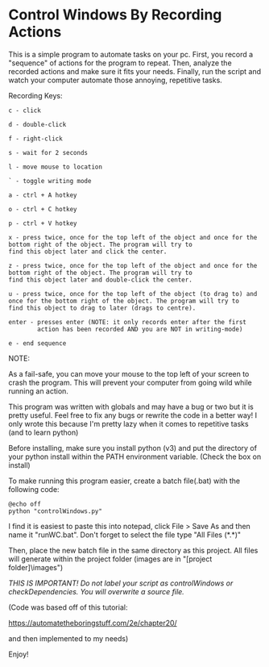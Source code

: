 # Control Windows By Recording Actions
This is a simple program to automate tasks on your pc.
First, you record a "sequence" of actions for the program to repeat.
Then, analyze the recorded actions and make sure it fits your needs.
Finally, run the script and watch your computer automate those annoying,
repetitive tasks.

Recording Keys:

    c - click

    d - double-click

    f - right-click

    s - wait for 2 seconds

    l - move mouse to location

    ` - toggle writing mode

    a - ctrl + A hotkey

    o - ctrl + C hotkey

    p - ctrl + V hotkey

    x - press twice, once for the top left of the object and once for the bottom right of the object. The program will try to
    find this object later and click the center.

    z - press twice, once for the top left of the object and once for the bottom right of the object. The program will try to
    find this object later and double-click the center.

    u - press twice, once for the top left of the object (to drag to) and once for the bottom right of the object. The program will try to
    find this object to drag to later (drags to centre).

    enter - presses enter (NOTE: it only records enter after the first 
            action has been recorded AND you are NOT in writing-mode)

    e - end sequence



NOTE:

As a fail-safe, you can move your mouse to the top left of your screen to crash the program.
This will prevent your computer from going wild while running an action.

This program was written with globals and may have a bug or two but it is
pretty useful. Feel free to fix any bugs or rewrite the code in a better
way! I only wrote this because I'm pretty lazy when it comes to repetitive tasks (and to learn python)

Before installing, make sure you install python (v3) and put the directory of
your python install within the PATH environment variable. (Check the box on install)

To make running this program easier, create a batch file(.bat) with the following code:

    @echo off
    python "controlWindows.py"
    
I find it is easiest to paste this into notepad, click File > Save As
and then name it "runWC.bat". Don't forget to select the file type "All Files (\*.*)"

Then, place the new batch file in the same directory as this project. All files will
generate within the project folder (images are in "[project folder]\images")

*THIS IS IMPORTANT! Do not label your script as controlWindows or checkDependencies. You will overwrite a source file.*

(Code was based off of this tutorial:

https://automatetheboringstuff.com/2e/chapter20/

and then implemented to my needs)

Enjoy!
